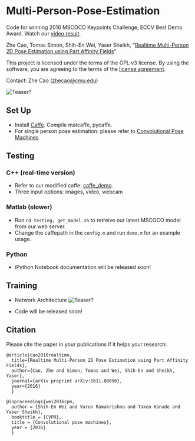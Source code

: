 # Multi-Person-Pose-Estimation

Code for winning 2016 MSCOCO Keypoints Challenge, ECCV Best Demo Award. Watch our [video result](https://www.youtube.com/watch?v=pW6nZXeWlGM&t=77s). 

Zhe Cao, Tomas Simon, Shih-En Wei, Yaser Sheikh, "[Realtime Multi-Person 2D Pose Estimation using Part Affinity Fields](https://arxiv.org/abs/1611.08050)".

This project is licensed under the terms of the GPL v3 license. By using the software, you are agreeing to the terms of the [license agreement](https://github.com/ZheC/Multi-Person-Pose-Estimation/blob/master/LICENSE).

Contact: Zhe Cao (zhecao@cmu.edu)

![Teaser?](https://github.com/ZheC/Multi-Person-Pose-Estimation/blob/master/readme/pose.gif)

## Set Up
- Install [Caffe](http://caffe.berkeleyvision.org/). Compile matcaffe, pycaffe.
- For single person pose estimation: please refer to [Convolutional Pose Machines](https://github.com/shihenw/convolutional-pose-machines-release)

## Testing

### C++ (real-time version)
- Refer to our modified caffe: [caffe_demo](https://github.com/CMU-Perceptual-Computing-Lab/caffe_demo/).
- Three input options: images, video, webcam

### Matlab (slower)
- Run `cd testing; get_model.sh` to retreive our latest MSCOCO model from our web server.
- Change the caffepath in the `config.m` and run `demo.m` for an example usage.

### Python
- iPython Notebook documentation will be released soon!

## Training

- Network Architecture
![Teaser?](https://github.com/ZheC/Multi-Person-Pose-Estimation/blob/master/readme/arch.png)

- Code will be released soon!

## Citation
Please cite the paper in your publications if it helps your research:

    
    
    @article{cao2016realtime,
	  title={Realtime Multi-Person 2D Pose Estimation using Part Affinity Fields},
	  author={Cao, Zhe and Simon, Tomas and Wei, Shih-En and Sheikh, Yaser},
	  journal={arXiv preprint arXiv:1611.08050},
	  year={2016}
	  }
	  
    @inproceedings{wei2016cpm,
      author = {Shih-En Wei and Varun Ramakrishna and Takeo Kanade and Yaser Sheikh},
      booktitle = {CVPR},
      title = {Convolutional pose machines},
      year = {2016}
      }
